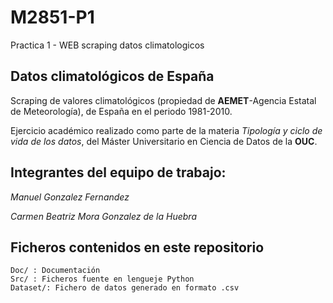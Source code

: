 # M2851-P1
Practica 1 - WEB scraping datos climatologicos

## Datos climatológicos de España
Scraping de valores  climatológicos (propiedad de **AEMET**-Agencia Estatal de Meteorología), de España en el periodo 1981-2010. 

Ejercicio académico realizado como parte de la materia _Tipología y ciclo de vida de los datos_, del  Máster Universitario en Ciencia de Datos de la **OUC**.

## Integrantes del equipo de trabajo:
_Manuel Gonzalez Fernandez_

_Carmen Beatriz Mora Gonzalez de la Huebra_

## Ficheros contenidos en este repositorio

```
Doc/ : Documentación 
Src/ : Ficheros fuente en lengueje Python
Dataset/: Fichero de datos generado en formato .csv
```

